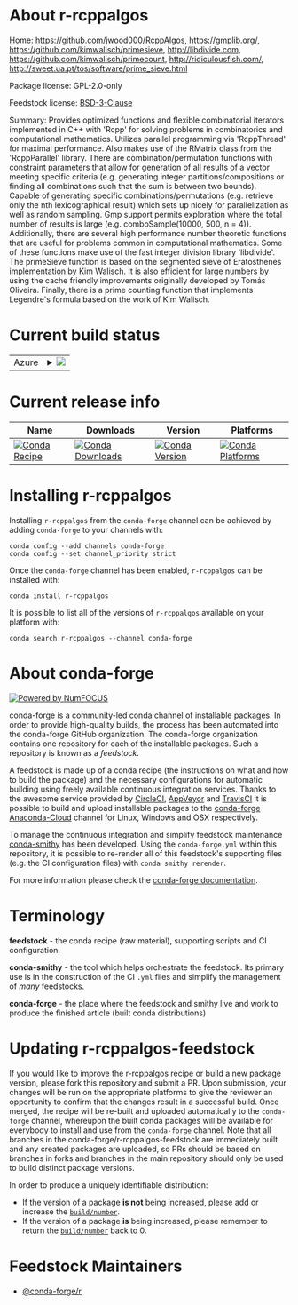 About r-rcppalgos
=================

Home: https://github.com/jwood000/RcppAlgos, https://gmplib.org/, https://github.com/kimwalisch/primesieve, http://libdivide.com, https://github.com/kimwalisch/primecount, http://ridiculousfish.com/, http://sweet.ua.pt/tos/software/prime_sieve.html

Package license: GPL-2.0-only

Feedstock license: [BSD-3-Clause](https://github.com/conda-forge/r-rcppalgos-feedstock/blob/master/LICENSE.txt)

Summary: Provides optimized functions and flexible combinatorial iterators implemented in C++ with 'Rcpp' for solving problems in combinatorics and computational mathematics. Utilizes parallel programming via 'RcppThread' for maximal performance. Also makes use of the RMatrix class from the 'RcppParallel' library. There are combination/permutation functions with constraint parameters that allow for generation of all results of a vector meeting specific criteria (e.g. generating integer partitions/compositions or finding all combinations such that the sum is between two bounds). Capable of generating specific combinations/permutations (e.g. retrieve only the nth lexicographical result) which sets up nicely for parallelization as well as random sampling. Gmp support permits exploration where the total number of results is large (e.g. comboSample(10000, 500, n = 4)). Additionally, there are several high performance number theoretic functions that are useful for problems common in computational mathematics. Some of these functions make use of the fast integer division library 'libdivide'. The primeSieve function is based on the segmented sieve of Eratosthenes implementation by Kim Walisch. It is also efficient for large numbers by using the cache friendly improvements originally developed by Tomás Oliveira. Finally, there is a prime counting function that implements Legendre's formula based on the work of Kim Walisch.

Current build status
====================


<table>
    
  <tr>
    <td>Azure</td>
    <td>
      <details>
        <summary>
          <a href="https://dev.azure.com/conda-forge/feedstock-builds/_build/latest?definitionId=9701&branchName=master">
            <img src="https://dev.azure.com/conda-forge/feedstock-builds/_apis/build/status/r-rcppalgos-feedstock?branchName=master">
          </a>
        </summary>
        <table>
          <thead><tr><th>Variant</th><th>Status</th></tr></thead>
          <tbody><tr>
              <td>linux_64_r_base4.0</td>
              <td>
                <a href="https://dev.azure.com/conda-forge/feedstock-builds/_build/latest?definitionId=9701&branchName=master">
                  <img src="https://dev.azure.com/conda-forge/feedstock-builds/_apis/build/status/r-rcppalgos-feedstock?branchName=master&jobName=linux&configuration=linux_64_r_base4.0" alt="variant">
                </a>
              </td>
            </tr><tr>
              <td>linux_64_r_base4.1</td>
              <td>
                <a href="https://dev.azure.com/conda-forge/feedstock-builds/_build/latest?definitionId=9701&branchName=master">
                  <img src="https://dev.azure.com/conda-forge/feedstock-builds/_apis/build/status/r-rcppalgos-feedstock?branchName=master&jobName=linux&configuration=linux_64_r_base4.1" alt="variant">
                </a>
              </td>
            </tr><tr>
              <td>osx_64_r_base4.0</td>
              <td>
                <a href="https://dev.azure.com/conda-forge/feedstock-builds/_build/latest?definitionId=9701&branchName=master">
                  <img src="https://dev.azure.com/conda-forge/feedstock-builds/_apis/build/status/r-rcppalgos-feedstock?branchName=master&jobName=osx&configuration=osx_64_r_base4.0" alt="variant">
                </a>
              </td>
            </tr><tr>
              <td>osx_64_r_base4.1</td>
              <td>
                <a href="https://dev.azure.com/conda-forge/feedstock-builds/_build/latest?definitionId=9701&branchName=master">
                  <img src="https://dev.azure.com/conda-forge/feedstock-builds/_apis/build/status/r-rcppalgos-feedstock?branchName=master&jobName=osx&configuration=osx_64_r_base4.1" alt="variant">
                </a>
              </td>
            </tr>
          </tbody>
        </table>
      </details>
    </td>
  </tr>
</table>

Current release info
====================

| Name | Downloads | Version | Platforms |
| --- | --- | --- | --- |
| [![Conda Recipe](https://img.shields.io/badge/recipe-r--rcppalgos-green.svg)](https://anaconda.org/conda-forge/r-rcppalgos) | [![Conda Downloads](https://img.shields.io/conda/dn/conda-forge/r-rcppalgos.svg)](https://anaconda.org/conda-forge/r-rcppalgos) | [![Conda Version](https://img.shields.io/conda/vn/conda-forge/r-rcppalgos.svg)](https://anaconda.org/conda-forge/r-rcppalgos) | [![Conda Platforms](https://img.shields.io/conda/pn/conda-forge/r-rcppalgos.svg)](https://anaconda.org/conda-forge/r-rcppalgos) |

Installing r-rcppalgos
======================

Installing `r-rcppalgos` from the `conda-forge` channel can be achieved by adding `conda-forge` to your channels with:

```
conda config --add channels conda-forge
conda config --set channel_priority strict
```

Once the `conda-forge` channel has been enabled, `r-rcppalgos` can be installed with:

```
conda install r-rcppalgos
```

It is possible to list all of the versions of `r-rcppalgos` available on your platform with:

```
conda search r-rcppalgos --channel conda-forge
```


About conda-forge
=================

[![Powered by NumFOCUS](https://img.shields.io/badge/powered%20by-NumFOCUS-orange.svg?style=flat&colorA=E1523D&colorB=007D8A)](http://numfocus.org)

conda-forge is a community-led conda channel of installable packages.
In order to provide high-quality builds, the process has been automated into the
conda-forge GitHub organization. The conda-forge organization contains one repository
for each of the installable packages. Such a repository is known as a *feedstock*.

A feedstock is made up of a conda recipe (the instructions on what and how to build
the package) and the necessary configurations for automatic building using freely
available continuous integration services. Thanks to the awesome service provided by
[CircleCI](https://circleci.com/), [AppVeyor](https://www.appveyor.com/)
and [TravisCI](https://travis-ci.com/) it is possible to build and upload installable
packages to the [conda-forge](https://anaconda.org/conda-forge)
[Anaconda-Cloud](https://anaconda.org/) channel for Linux, Windows and OSX respectively.

To manage the continuous integration and simplify feedstock maintenance
[conda-smithy](https://github.com/conda-forge/conda-smithy) has been developed.
Using the ``conda-forge.yml`` within this repository, it is possible to re-render all of
this feedstock's supporting files (e.g. the CI configuration files) with ``conda smithy rerender``.

For more information please check the [conda-forge documentation](https://conda-forge.org/docs/).

Terminology
===========

**feedstock** - the conda recipe (raw material), supporting scripts and CI configuration.

**conda-smithy** - the tool which helps orchestrate the feedstock.
                   Its primary use is in the construction of the CI ``.yml`` files
                   and simplify the management of *many* feedstocks.

**conda-forge** - the place where the feedstock and smithy live and work to
                  produce the finished article (built conda distributions)


Updating r-rcppalgos-feedstock
==============================

If you would like to improve the r-rcppalgos recipe or build a new
package version, please fork this repository and submit a PR. Upon submission,
your changes will be run on the appropriate platforms to give the reviewer an
opportunity to confirm that the changes result in a successful build. Once
merged, the recipe will be re-built and uploaded automatically to the
`conda-forge` channel, whereupon the built conda packages will be available for
everybody to install and use from the `conda-forge` channel.
Note that all branches in the conda-forge/r-rcppalgos-feedstock are
immediately built and any created packages are uploaded, so PRs should be based
on branches in forks and branches in the main repository should only be used to
build distinct package versions.

In order to produce a uniquely identifiable distribution:
 * If the version of a package **is not** being increased, please add or increase
   the [``build/number``](https://docs.conda.io/projects/conda-build/en/latest/resources/define-metadata.html#build-number-and-string).
 * If the version of a package **is** being increased, please remember to return
   the [``build/number``](https://docs.conda.io/projects/conda-build/en/latest/resources/define-metadata.html#build-number-and-string)
   back to 0.

Feedstock Maintainers
=====================

* [@conda-forge/r](https://github.com/conda-forge/r/)

